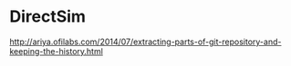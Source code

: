 # DirectSim

http://ariya.ofilabs.com/2014/07/extracting-parts-of-git-repository-and-keeping-the-history.html
